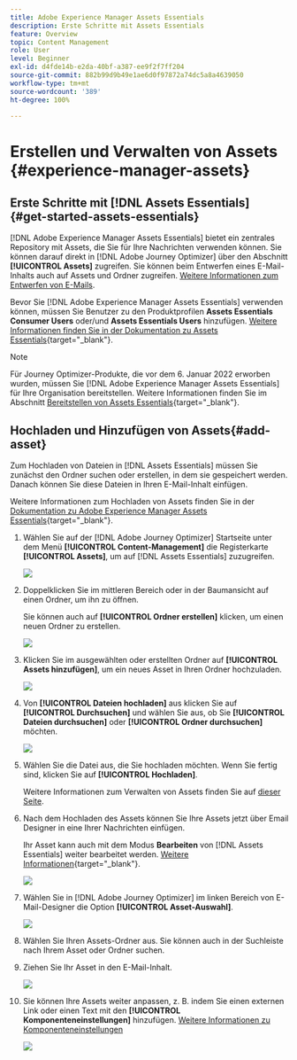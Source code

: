 ```yaml
---
title: Adobe Experience Manager Assets Essentials
description: Erste Schritte mit Assets Essentials
feature: Overview
topic: Content Management
role: User
level: Beginner
exl-id: d4fde14b-e2da-40bf-a387-ee9f2f7ff204
source-git-commit: 882b99d9b49e1ae6d0f97872a74dc5a8a4639050
workflow-type: tm+mt
source-wordcount: '389'
ht-degree: 100%

---
```


# Erstellen und Verwalten von Assets  {#experience-manager-assets}

## Erste Schritte mit [!DNL Assets Essentials] {#get-started-assets-essentials}

[!DNL Adobe Experience Manager Assets Essentials] bietet ein zentrales Repository mit Assets, die Sie für Ihre Nachrichten verwenden können. Sie können darauf direkt in [!DNL Adobe Journey Optimizer] über den Abschnitt **[!UICONTROL Assets]** zugreifen. Sie können beim Entwerfen eines E-Mail-Inhalts auch auf Assets und Ordner zugreifen. [Weitere Informationen zum Entwerfen von E-Mails](design-emails.md).

Bevor Sie [!DNL Adobe Experience Manager Assets Essentials] verwenden können, müssen Sie Benutzer zu den Produktprofilen **Assets Essentials Consumer Users** oder/und **Assets Essentials Users** hinzufügen. [Weitere Informationen finden Sie in der Dokumentation zu Assets Essentials](https://experienceleague.adobe.com/docs/experience-manager-assets-essentials/help/deploy-administer.html?lang=de){target=&quot;_blank&quot;}.

>[!NOTE]
>Für Journey Optimizer-Produkte, die vor dem 6. Januar 2022 erworben wurden, müssen Sie [!DNL Adobe Experience Manager Assets Essentials] für Ihre Organisation bereitstellen. Weitere Informationen finden Sie im Abschnitt [Bereitstellen von Assets Essentials](https://experienceleague.adobe.com/docs/experience-manager-assets-essentials/help/deploy-administer.html){target=&quot;_blank&quot;}.

## Hochladen und Hinzufügen von Assets{#add-asset}

Zum Hochladen von Dateien in [!DNL Assets Essentials] müssen Sie zunächst den Ordner suchen oder erstellen, in dem sie gespeichert werden. Danach können Sie diese Dateien in Ihren E-Mail-Inhalt einfügen.

Weitere Informationen zum Hochladen von Assets finden Sie in der [Dokumentation zu Adobe Experience Manager Assets Essentials](https://experienceleague.adobe.com/docs/experience-manager-assets-essentials/help/add-delete.html?lang=de){target=&quot;_blank&quot;}.

1. Wählen Sie auf der [!DNL Adobe Journey Optimizer] Startseite unter dem Menü **[!UICONTROL Content-Management]** die Registerkarte **[!UICONTROL Assets]**, um auf [!DNL Assets Essentials] zuzugreifen.

   ![](assets/media_library_1.png)

1. Doppelklicken Sie im mittleren Bereich oder in der Baumansicht auf einen Ordner, um ihn zu öffnen.

   Sie können auch auf **[!UICONTROL Ordner erstellen]** klicken, um einen neuen Ordner zu erstellen.

   ![](assets/media_library_8.png)

1. Klicken Sie im ausgewählten oder erstellten Ordner auf **[!UICONTROL Assets hinzufügen]**, um ein neues Asset in Ihren Ordner hochzuladen.

   ![](assets/media_library_2.png)

1. Von **[!UICONTROL Dateien hochladen]** aus klicken Sie auf **[!UICONTROL Durchsuchen]** und wählen Sie aus, ob Sie **[!UICONTROL Dateien durchsuchen]** oder **[!UICONTROL Ordner durchsuchen]** möchten.

   ![](assets/media_library_3.png)

1. Wählen Sie die Datei aus, die Sie hochladen möchten. Wenn Sie fertig sind, klicken Sie auf **[!UICONTROL Hochladen]**.

   Weitere Informationen zum Verwalten von Assets finden Sie auf [dieser Seite](https://experienceleague.adobe.com/docs/experience-manager-assets-essentials/help/manage-organize.html?lang=de).

1. Nach dem Hochladen des Assets können Sie Ihre Assets jetzt über Email Designer in eine Ihrer Nachrichten einfügen.

   Ihr Asset kann auch mit dem Modus **Bearbeiten** von [!DNL Assets Essentials] weiter bearbeitet werden. [Weitere Informationen](https://experienceleague.adobe.com/docs/experience-manager-assets-essentials/help/edit-images.html?lang=de){target=&quot;_blank&quot;}.

   ![](assets/media_library_12.png)

1. Wählen Sie in [!DNL Adobe Journey Optimizer] im linken Bereich von E-Mail-Designer die Option **[!UICONTROL Asset-Auswahl]**.

   ![](assets/media_library_5.png)

1. Wählen Sie Ihren Assets-Ordner aus. Sie können auch in der Suchleiste nach Ihrem Asset oder Ordner suchen.

1. Ziehen Sie Ihr Asset in den E-Mail-Inhalt.

   ![](assets/media_library_6.png)

1. Sie können Ihre Assets weiter anpassen, z. B. indem Sie einen externen Link oder einen Text mit den **[!UICONTROL Komponenteneinstellungen]** hinzufügen. [Weitere Informationen zu Komponenteneinstellungen](content-components.md)

   ![](assets/media_library_13.png)
